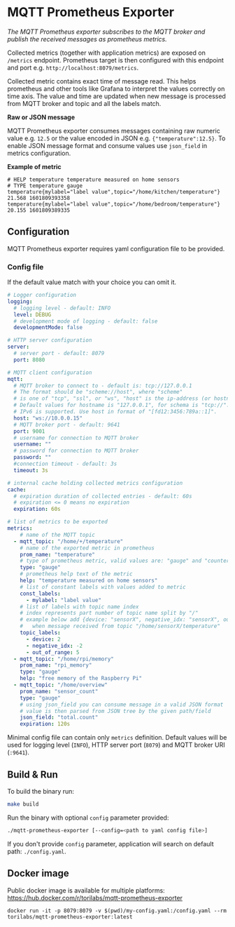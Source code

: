 # MQTT Prometheus Exporter

_The MQTT Prometheus exporter subscribes to the MQTT broker and publish the received messages as prometheus metrics._

Collected metrics (together with application metrics) are exposed on `/metrics` endpoint. Prometheus target is then configured with this endpoint and port e.g. `http://localhost:8079/metrics`.

Collected metric contains exact time of message read. This helps prometheus and other tools like Grafana to interpret the values correctly on time axis. The value and time are updated when new message is processed from MQTT broker and topic and all the labels match.

**Raw or JSON message**

MQTT Prometheus exporter consumes messages containing raw numeric value e.g. `12.5` or the value encoded in JSON e.g. `{"temperature":12.5}`. 
To enable JSON message format and consume values use `json_field` in metrics configuration.

**Example of metric**
```
# HELP temperature temperature measured on home sensors
# TYPE temperature gauge
temperature{mylabel="label value",topic="/home/kitchen/temperature"} 21.568 1601809393358
temperature{mylabel="label value",topic="/home/bedroom/temperature"} 20.155 1601809389335
```

## Configuration

MQTT Prometheus exporter requires yaml configuration file to be provided.

### Config file

If the default value match with your choice you can omit it.

```yaml
# Logger configuration
logging:
  # logging level - default: INFO
  level: DEBUG
  # development mode of logging - default: false
  developmentMode: false

# HTTP server configuration
server:
  # server port - default: 8079
  port: 8080

# MQTT client configuration
mqtt:
  # MQTT broker to connect to - default is: tcp://127.0.0.1
  # The format should be "scheme://host", where "scheme"
  # is one of "tcp", "ssl", or "ws", "host" is the ip-address (or hostname).
  # Default values for hostname is "127.0.0.1", for schema is "tcp://".
  # IPv6 is supported. Use host in format of "[fd12:3456:789a::1]".
  host: "ws://10.0.0.15"
  # MQTT broker port - default: 9641
  port: 9001
  # username for connection to MQTT broker
  username: ""
  # password for connection to MQTT broker
  password: ""
  #connection timeout - default: 3s
  timeout: 3s

# internal cache holding collected metrics configuration
cache:
  # expiration duration of collected entries - default: 60s
  # expiration <= 0 means no expiration
  expiration: 60s

# list of metrics to be exported
metrics:
    # name of the MQTT topic
  - mqtt_topic: "/home/+/temperature"
    # name of the exported metric in prometheus
    prom_name: "temperature"
    # type of prometheus metric, valid values are: "gauge" and "counter"
    type: "gauge"
    # prometheus help text of the metric
    help: "temperature measured on home sensors"
    # list of constant labels with values added to metric
    const_labels:
      - mylabel: "label value"
    # list of labels with topic name index
    # index represents part number of topic name split by "/"
    # example below add {device: "sensorX", negative_idx: "sensorX", out_of_range: ""} labels
    #   when message received from topic "/home/sensorX/temperature"
    topic_labels:
      - device: 2
      - negative_idx: -2
      - out_of_range: 5
  - mqtt_topic: "/home/rpi/memory"
    prom_name: "rpi_memory"
    type: "gauge"
    help: "free memory of the Raspberry Pi"
  - mqtt_topic: "/home/overview"
    prom_name: "sensor_count"
    type: "gauge"
    # using json_field you can consume message in a valid JSON format
    # value is then parsed from JSON tree by the given path/field
    json_field: "total.count"
    expiration: 120s
```

Minimal config file can contain only `metrics` definition. Default values will be used for logging level (`INFO`), HTTP server port (`8079`) and MQTT broker URI (`:9641`).


## Build & Run
To build the binary run:
```bash
make build
```

Run the binary with optional `config` parameter provided:
```bash
./mqtt-prometheus-exporter [--config=<path to yaml config file>]
```
If you don't provide `config` parameter, application will search on default path: `./config.yaml`.

## Docker image
Public docker image is available for multiple platforms: https://hub.docker.com/r/torilabs/mqtt-prometheus-exporter
```
docker run -it -p 8079:8079 -v $(pwd)/my-config.yaml:/config.yaml --rm torilabs/mqtt-prometheus-exporter:latest
```
